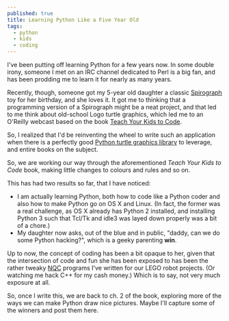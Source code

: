 ```yaml
---
published: true
title: Learning Python Like a Five Year Old
tags: 
  - python
  - kids
  - coding
---
```


I've been putting off learning Python for a few years now. In some double irony, someone I met on an IRC channel dedicated to Perl is a big fan, and has been prodding me to learn it for nearly as many years.

Recently, though, someone got my 5-year old daughter a classic [Spirograph](https://en.wikipedia.org/wiki/Spirograph) toy for her birthday, and she loves it. It got me to thinking that a programming version of a Spirograph might be a neat project, and that led to me think about old-school Logo turtle graphics, which led me to an O'Reilly webcast based on the book [Teach Your Kids to Code](https://www.nostarch.com/teachkids).

So, I realized that I'd be reinventing the wheel to write such an application when there is a perfectly good [Python turtle graphics library](https://docs.python.org/3.5/library/turtle.html) to leverage, and entire books on the subject.

So, we are working our way through the aforementioned _Teach Your Kids to Code_ book, making little changes to colours and rules and so on.

This has had two results so far, that I have noticed:

- I am actually learning Python, both how to code like a Python coder and also how to make Python go on OS X and Linux. (In fact, the former was a real challenge, as OS X already has Python 2 installed, and installing Python 3 such that Tcl/Tk and idle3 was layed down properly was a bit of a chore.)
- My daughter now asks, out of the blue and in public, "daddy, can we do some Python hacking?", which is a geeky parenting **win**.

Up to now, the concept of coding has been a bit opaque to her, given that the intersection of code and fun she has been exposed to has been the rather tweaky [NQC](https://github.com/jverne/nqc) programs I've written for our LEGO robot projects. (Or watching me hack C++ for my cash money.) Which is to say, not very much exposure at all.

So, once I write this, we are back to ch. 2 of the book, exploring more of the ways we can make Python draw nice pictures. Maybe I'll capture some of the winners and post them here.


